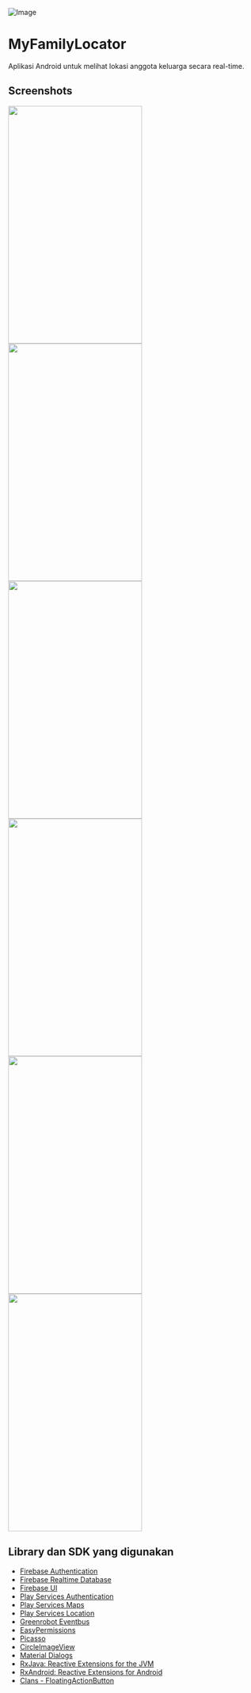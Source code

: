 ![Image](docs/1.jpeg)

# MyFamilyLocator
Aplikasi Android untuk melihat lokasi anggota keluarga secara real-time.

## Screenshots
<img src="docs/1.jpeg" height="480" width="270">  <img src="docs/timeline.jpeg" height="480" width="270">  
<img src="docs/family.jpeg" height="480" width="270"> <img src="docs/profile.jpeg" height="480" width="270">  
<img src="docs/status.jpeg" height="480" width="270">  <img src="docs/maps.jpeg" height="480" width="270">

## Library dan SDK yang digunakan
- [Firebase Authentication](https://firebase.google.com/)
- [Firebase Realtime Database](https://firebase.google.com/)
- [Firebase UI](https://github.com/firebase/FirebaseUI-Android)
- [Play Services Authentication](https://firebase.google.com/docs/auth/)
- [Play Services Maps](https://developers.google.com/maps/documentation/android-api/)
- [Play Services Location](https://developers.google.com/android/guides/setup)
- [Greenrobot Eventbus](https://github.com/greenrobot/EventBus)
- [EasyPermissions](https://github.com/googlesamples/easypermissions)
- [Picasso](http://square.github.io/picasso/)
- [CircleImageView](https://github.com/hdodenhof/CircleImageView)
- [Material Dialogs](https://github.com/afollestad/material-dialogs)
- [RxJava: Reactive Extensions for the JVM](https://github.com/ReactiveX/RxJava)
- [RxAndroid: Reactive Extensions for Android](https://github.com/ReactiveX/RxAndroid)
- [Clans - FloatingActionButton](https://github.com/Clans/FloatingActionButton)
